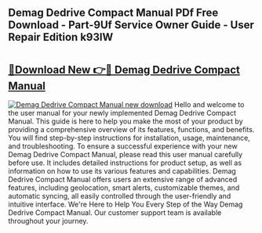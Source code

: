 ## Demag Dedrive Compact Manual PDf Free Download - Part-9Uf Service Owner Guide - User Repair Edition k93lW

# <h2><a href="http://bc78805.oget.top/?id=Demag+Dedrive+Compact+Manual">🔗Download New 👉🔴 Demag Dedrive Compact Manual</a></h2>

[![Demag Dedrive Compact Manual new download](https://i.imgur.com/5g1atiW.png)](http://bc78805.oget.top/?id=Demag+Dedrive+Compact+Manual)
Hello and welcome to the user manual for your newly implemented Demag Dedrive Compact Manual. This guide is here to help you make the most of your product by providing a comprehensive overview of its features, functions, and benefits. You will find step-by-step instructions for installation, usage, maintenance, and troubleshooting. To ensure a successful experience with your new Demag Dedrive Compact Manual, please read this user manual carefully before use. It includes detailed instructions for product setup, as well as information on how to use its various features and capabilities. Demag Dedrive Compact Manual offers users an extensive range of advanced features, including geolocation, smart alerts, customizable themes, and automatic syncing, all easily controlled through the user-friendly and intuitive interface. We're Here to Help You Every Step of the Way Demag Dedrive Compact Manual. Our customer support team is available throughout your journey.
